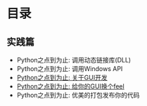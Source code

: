 # 目录

## 实践篇

- Python之点到为止: 调用动态链接库(DLL)
- Python之点到为止: 调用Windows API
- [Python之点到为止: 关于GUI开发](2153)
- [Python之点到为止: 给你的GUI换个feel](2154)
- Python之点到为止: 优美的打包发布你的代码

